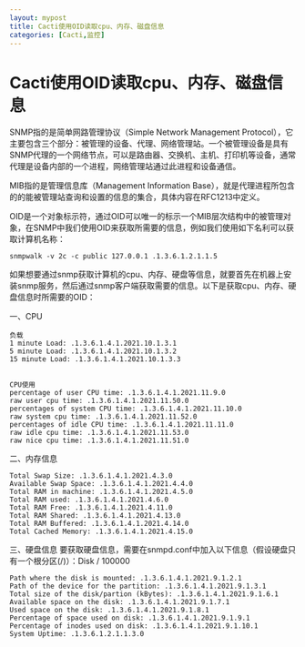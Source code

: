 ```yaml
---
layout: mypost
title: Cacti使用OID读取cpu、内存、磁盘信息
categories: [Cacti,监控]
---
```


# Cacti使用OID读取cpu、内存、磁盘信息

SNMP指的是简单网路管理协议（Simple Network Management Protocol），它主要包含三个部分：被管理的设备、代理、网络管理站。一个被管理设备是具有SNMP代理的一个网络节点，可以是路由器、交换机、主机、打印机等设备，通常代理是设备内部的一个进程，网络管理站通过此进程和设备通信。

MIB指的是管理信息库（Management Information Base），就是代理进程所包含的的能被管理站查询和设置的信息的集合，具体内容在RFC1213中定义。

OID是一个对象标示符，通过OID可以唯一的标示一个MIB层次结构中的被管理对象，在SNMP中我们使用OID来获取所需要的信息，例如我们使用如下名利可以获取计算机名称：


    snmpwalk -v 2c -c public 127.0.0.1 .1.3.6.1.2.1.1.5


如果想要通过snmp获取计算机的cpu、内存、硬盘等信息，就要首先在机器上安装snmp服务，然后通过snmp客户端获取需要的信息。以下是获取cpu、内存、硬盘信息时所需要的OID：

一、CPU

	负载
	1 minute Load: .1.3.6.1.4.1.2021.10.1.3.1
	5 minute Load: .1.3.6.1.4.1.2021.10.1.3.2
	15 minute Load: .1.3.6.1.4.1.2021.10.1.3.3
	
	
	CPU使用
	percentage of user CPU time: .1.3.6.1.4.1.2021.11.9.0
	raw user cpu time: .1.3.6.1.4.1.2021.11.50.0
	percentages of system CPU time: .1.3.6.1.4.1.2021.11.10.0
	raw system cpu time: .1.3.6.1.4.1.2021.11.52.0
	percentages of idle CPU time: .1.3.6.1.4.1.2021.11.11.0
	raw idle cpu time: .1.3.6.1.4.1.2021.11.53.0
	raw nice cpu time: .1.3.6.1.4.1.2021.11.51.0
	
二、内存信息

	Total Swap Size: .1.3.6.1.4.1.2021.4.3.0
	Available Swap Space: .1.3.6.1.4.1.2021.4.4.0
	Total RAM in machine: .1.3.6.1.4.1.2021.4.5.0
	Total RAM used: .1.3.6.1.4.1.2021.4.6.0
	Total RAM Free: .1.3.6.1.4.1.2021.4.11.0
	Total RAM Shared: .1.3.6.1.4.1.2021.4.13.0
	Total RAM Buffered: .1.3.6.1.4.1.2021.4.14.0
	Total Cached Memory: .1.3.6.1.4.1.2021.4.15.0
	
三、硬盘信息
要获取硬盘信息，需要在snmpd.conf中加入以下信息（假设硬盘只有一个根分区(/)）：Disk / 100000

	Path where the disk is mounted: .1.3.6.1.4.1.2021.9.1.2.1
	Path of the device for the partition: .1.3.6.1.4.1.2021.9.1.3.1
	Total size of the disk/partion (kBytes): .1.3.6.1.4.1.2021.9.1.6.1
	Available space on the disk: .1.3.6.1.4.1.2021.9.1.7.1
	Used space on the disk: .1.3.6.1.4.1.2021.9.1.8.1
	Percentage of space used on disk: .1.3.6.1.4.1.2021.9.1.9.1
	Percentage of inodes used on disk: .1.3.6.1.4.1.2021.9.1.10.1
	System Uptime: .1.3.6.1.2.1.1.3.0